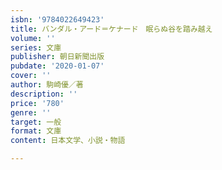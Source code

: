 ```yaml
---
isbn: '9784022649423'
title: バンダル・アード＝ケナード　眠らぬ谷を踏み越え
volume: ''
series: 文庫
publisher: 朝日新聞出版
pubdate: '2020-01-07'
cover: ''
author: 駒崎優／著
description: ''
price: '780'
genre: ''
target: 一般
format: 文庫
content: 日本文学、小説・物語

---
```

